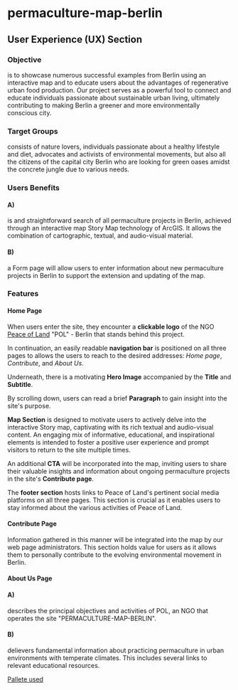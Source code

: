 # permaculture-map-berlin

## User Experience (UX) Section

### Objective

is to showcase numerous successful examples from Berlin using an interactive map and to educate users about the advantages of regenerative urban food production. Our project serves as a powerful tool to connect and educate individuals passionate about sustainable urban living, ultimately contributing to making Berlin a greener and more environmentally conscious city.

### Target Groups

consists of nature lovers, individuals passionate about a healthy lifestyle and diet, advocates and activists of environmental movements, but also all the citizens of the capital city Berlin who are looking for green oases amidst the concrete jungle due to various needs.

### Users Benefits

#### A)

is and straightforward search of all permaculture projects in Berlin, achieved through an interactive map Story Map technology of ArcGIS. It allows the combination of cartographic, textual, and audio-visual material.

#### B)

a Form page will allow users to enter information about new permaculture projects in Berlin to support the extension and updating of the map.

### Features

#### Home Page

When users enter the site, they encounter a **clickable logo** of the NGO [Peace of Land](http://www.peaceof.land "Peace of Land") "POL" - Berlin that stands behind this project.

In continuation, an easily readable **navigation bar** is positioned on all three pages to allows the users to reach to the desired addresses: *Home page*, *Contribute*, and *About Us*.

Underneath, there is a motivating **Hero Image** accompanied by the **Title** and **Subtitle**.

By scrolling down, users can read a brief **Paragraph** to gain insight into the site's purpose.

**Map Section** is designed to motivate users to actively delve into the interactive Story map, captivating with its rich textual and audio-visual content. An engaging mix of informative, educational, and inspirational elements is intended to foster a positive user experience and prompt visitors to return to the site multiple times.

An additional **CTA** will be incorporated into the map, inviting users to share their valuable insights and information about ongoing permaculture projects in the site's **Contribute page**.

The **footer section** hosts links to Peace of Land's pertinent social media platforms on all three pages. This section is crucial as it enables users to stay informed about the various activities of Peace of Land.

#### Contribute Page

Information gathered in this manner will be integrated into the map by our web page administrators. This section holds value for users as it allows them to personally contribute to the evolving environmental movement in Berlin.

#### About Us Page

#### A)

describes the principal objectives and activities of POL, an NGO that operates the site "PERMACULTURE-MAP-BERLIN".

#### B)

delievers fundamental information about practicing permaculture in urban environments with temperate climates. This includes several links to relevant educational resources.

[Pallete used](/repository/assets/images/Coolors_Palette.webp?raw=true "Colors used in this project")
